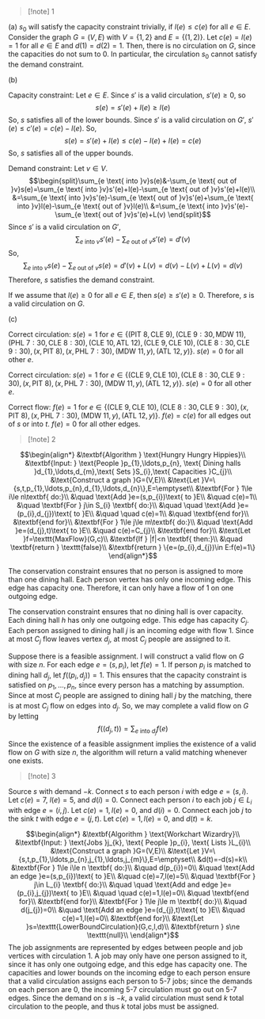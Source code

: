 >[!note] 1

(a) $s_{0}$ will satisfy the capacity constraint trivially, if $l(e)≤c(e)$ for all $e\in E$. Consider the graph $G=(V,E)$ with $V=\{1,2\}$ and $E=\{(1,2)\}$. Let $c(e)=l(e)=1$ for all $e\in E$ and $d(1)=d(2)=1$. Then, there is no circulation on $G$, since the capacities do not sum to $0$. In particular, the circulation $s_{0}$ cannot satisfy the demand constraint.

(b) 


Capacity constraint: Let $e\in E$. Since $s'$ is a valid circulation, $s'(e)\ge0$, so  $$s(e)=s'(e)+l(e)\ge l(e)$$So, $s$ satisfies all of the lower bounds. Since $s'$ is a valid circulation on $G'$, $s'(e)\le c'(e)=c(e)-l(e)$. So, $$s(e)=s'(e)+l(e)\le c(e)-l(e)+l(e)=c(e)$$ So, $s$ satisfies all of the upper bounds.

Demand constraint: Let $v\in V$. $$\begin{split}\sum_{e \text{ into }v}s(e)&-\sum_{e \text{ out of }v}s(e)=\sum_{e \text{ into }v}s'(e)+l(e)-\sum_{e \text{ out of }v}s'(e)+l(e)\\
&=\sum_{e \text{ into }v}s'(e)-\sum_{e \text{ out of }v}s'(e)+\sum_{e \text{ into }v}l(e)-\sum_{e \text{ out of }v}l(e)\\
&=\sum_{e \text{ into }v}s'(e)-\sum_{e \text{ out of }v}s'(e)+L(v)
\end{split}$$Since $s'$ is a valid circulation on $G'$, $$\sum_{e \text{ into }v}s'(e)-\sum_{e \text{ out of }v}s'(e)=d'(v)$$So, $$\sum_{e \text{ into }v}s(e)-\sum_{e \text{ out of }v}s(e)=d'(v)+L(v)=d(v)-L(v)+L(v)=d(v)$$Therefore, $s$ satisfies the demand constraint.

If we assume that $l(e)≥0$ for all $e\in E$, then $s(e)\ge s'(e)\ge0$. Therefore, $s$ is a valid circulation on $G$.

(c) 

Correct circulation: $s(e)=1$ for $e\in\{(\text{PIT } 8,\text{CLE }9),(\text{CLE }9:30,\text{MDW }11),(\text{PHL }7:30,\text{CLE }8:30),(\text{CLE }10,\text{ATL }12),(\text{CLE }9,\text{CLE }10),(\text{CLE }8:30,\text{CLE }9:30),(x,\text{PIT }8),(x,\text{PHL }7:30),(\text{MDW }11,y),(\text{ATL }12,y)\}$. $s(e)=0$ for all other $e$.


Correct circulation: $s(e)=1$ for $e\in\{(\text{CLE }9,\text{CLE }10),(\text{CLE }8:30,\text{CLE }9:30),(x,\text{PIT }8),(x,\text{PHL }7:30),(\text{MDW }11,y),(\text{ATL }12,y)\}$. $s(e)=0$ for all other $e$.


Correct flow: $f(e)=1$ for $e\in\{(\text{CLE }9,\text{CLE }10),(\text{CLE }8:30,\text{CLE }9:30),(x,\text{PIT }8),(x,\text{PHL }7:30),(\text{MDW }11,y),(\text{ATL }12,y)\}$. $f(e)=c(e)$ for all edges out of $s$ or into $t$. $f(e)=0$ for all other edges. 

>[!note] 2

$$\begin{align*}
&\textbf{Algorithm } \text{Hungry Hungry Hippies}\\
&\textbf{Input: } \text{People }p_{1},\ldots,p_{n}, \text{ Dining halls }d_{1},\ldots,d_{m},\text{ Sets }S_{i},\text{ Capacities }C_{j}\\
&\text{Construct a graph }G=(V,E)\\
&\text{Let }V=\{s,t,p_{1},\ldots,p_{n},d_{1},\ldots,d_{n}\},E=\emptyset\\
&\textbf{For } 1\le i\le n\textbf{ do:}\\
&\quad \text{Add }e=(s,p_{i})\text{ to }E\\
&\quad c(e)=1\\
&\quad \textbf{For } j\in S_{i} \textbf{ do:}\\
&\quad \quad \text{Add }e=(p_{i},d_{j})\text{ to }E\\
&\quad \quad c(e)=1\\
&\quad \textbf{end for}\\
&\textbf{end for}\\
&\textbf{For } 1\le j\le m\textbf{ do:}\\
&\quad \text{Add }e=(d_{j},t)\text{ to }E\\
&\quad c(e)=C_{j}\\
&\textbf{end for}\\
&\text{Let }f=\texttt{MaxFlow}(G,c)\\
&\textbf{If } |f|<n \textbf{ then:}\\
&\quad \textbf{return } \texttt{false}\\
&\textbf{return } \{e=(p_{i},d_{j})\in E:f(e)=1\}
\end{align*}$$

The conservation constraint ensures that no person is assigned to more than one dining hall. Each person vertex has only one incoming edge. This edge has capacity one. Therefore, it can only have a flow of 1 on one outgoing edge. 

The conservation constraint ensures that no dining hall is over capacity. Each dining hall $h$ has only one outgoing edge. This edge has capacity $C_{j}$. Each person assigned to dining hall $j$ is an incoming edge with flow 1. Since at most $C_{j}$ flow leaves vertex $d_{j}$, at most $C_{j}$ people are assigned to it.

Suppose there is a feasible assignment. I will construct a valid flow on $G$ with size $n$. For each edge $e=(s,p_{i})$, let $f(e)=1$. If person $p_{i}$ is matched to dining hall $d_{j}$, let $f((p_{i},d_{j}))=1$. This ensures that the capacity constraint is satisfied on $p_{1},\ldots,p_{n}$, since every person has a matching by assumption. Since at most $C_{j}$ people are assigned to dining hall $j$ by the matching, there is at most $C_{j}$ flow on edges into $d_{j}$. So, we may complete a valid flow on $G$ by letting $$f((d_{j},t))=\sum_{e \text{ into }d_{j}}f(e)$$Since the existence of a feasible assignment implies the existence of a valid flow on $G$ with size $n$, the algorithm will return a valid matching whenever one exists.


>[!note] 3

Source $s$ with demand $-k$. Connect $s$ to each person $i$ with edge $e=(s,i)$. Let $c(e)=7$,  $l(e)=5$, and $d(i)=0$. Connect each person $i$ to each job $j\in L_{i}$ with edge $e=(i,j)$. Let $c(e)=1,l(e)=0$, and $d(i)=0$. Connect each job $j$ to the sink $t$ with edge $e=(j,t)$. Let $c(e)=1,l(e)=0$, and $d(t)=k$. 

$$\begin{align*}
&\textbf{Algorithm } \text{Workchart Wizardry}\\
&\textbf{Input: } \text{Jobs }j_{k}, \text{ People }p_{i}, \text{ Lists }L_{i}\\
&\text{Construct a graph }G=(V,E)\\
&\text{Let }V=\{s,t,p_{1},\ldots,p_{n},j_{1},\ldots,j_{m}\},E=\emptyset\\
&d(t)=-d(s)=k\\
&\textbf{For } 1\le i\le n \textbf{ do:}\\
&\quad d(p_{i})=0\\
&\quad \text{Add an edge }e=(s,p_{i})\text{ to }E\\
&\quad c(e)=7,l(e)=5\\
&\quad \textbf{For } j\in L_{i} \textbf{ do:}\\
&\quad \quad \text{Add and edge }e=(p_{i},j_{j})\text{ to }E\\
&\quad \quad c(e)=1,l(e)=0\\
&\quad \textbf{end for}\\
&\textbf{end for}\\
&\textbf{For } 1\le j\le m \textbf{ do:}\\
&\quad d(j_{j})=0\\
&\quad \text{Add an edge }e=(d_{j},t)\text{ to }E\\
&\quad c(e)=1,l(e)=0\\
&\textbf{end for}\\
&\text{Let }s=\texttt{LowerBoundCirculation}(G,c,l,d)\\
&\textbf{return } s\ne \texttt{null}\\
\end{align*}$$
The job assignments are represented by edges between people and job vertices with circulation 1. A job may only have one person assigned to it, since it has only one outgoing edge, and this edge has capacity one. The capacities and lower bounds on the incoming edge to each person ensure that a valid circulation assigns each person to 5-7 jobs; since the demands on each person are 0, the incoming 5-7 circulation must go out on 5-7 edges. Since the demand on $s$ is $-k$, a valid circulation must send $k$ total circulation to the people, and thus $k$ total jobs must be assigned. 